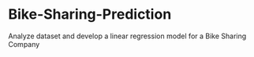 # Bike-Sharing-Prediction
Analyze dataset and develop a linear regression model for a Bike Sharing Company
